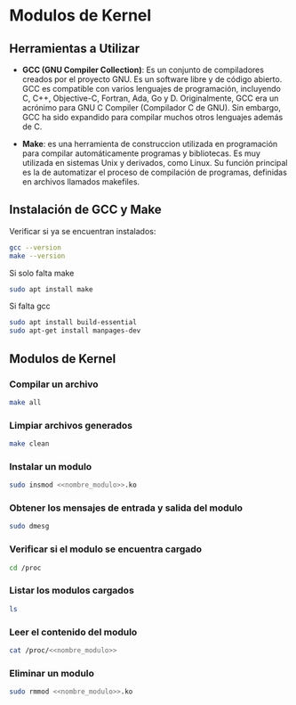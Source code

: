 # Modulos de Kernel

## Herramientas a Utilizar

* __GCC (GNU Compiler Collection)__: Es un conjunto de compiladores creados por el proyecto GNU. Es un software libre y de código abierto. GCC es compatible con varios lenguajes de programación, incluyendo C, C++, Objective-C, Fortran, Ada, Go y D. Originalmente, GCC era un acrónimo para GNU C Compiler (Compilador C de GNU). Sin embargo, GCC ha sido expandido para compilar muchos otros lenguajes además de C.

* __Make__: es una herramienta de construccion utilizada en programación para compilar automáticamente programas y bibliotecas. Es muy utilizada en sistemas Unix y derivados, como Linux. Su función principal es la de automatizar el proceso de compilación de programas, definidas en archivos llamados makefiles.

## Instalación de GCC y Make

Verificar si ya se encuentran instalados:

```sh
gcc --version
make --version
```

Si solo falta make

```sh
sudo apt install make
```

Si falta gcc

```sh
sudo apt install build-essential
sudo apt-get install manpages-dev
```

## Modulos de Kernel

### Compilar un archivo

```sh
make all
```

### Limpiar archivos generados

```sh
make clean
```

### Instalar un modulo

```sh
sudo insmod <<nombre_modulo>>.ko
```

### Obtener los mensajes de entrada y salida del modulo

```sh
sudo dmesg
```

### Verificar si el modulo se encuentra cargado

```sh
cd /proc
```

### Listar los modulos cargados

```sh
ls
```

### Leer el contenido del modulo

```sh
cat /proc/<<nombre_modulo>>
```

### Eliminar un modulo

```sh
sudo rmmod <<nombre_modulo>>.ko
```
